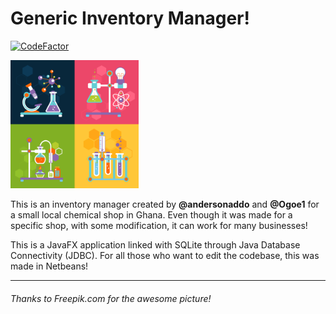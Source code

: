# Generic Inventory Manager! 

[![CodeFactor](https://www.codefactor.io/repository/github/andersonaddo/generic-inventory-manager/badge)](https://www.codefactor.io/repository/github/andersonaddo/generic-inventory-manager)

<img src="docs/Chemical Cover image.jpg" width = "205" length = "205">

This is an inventory manager created by **@andersonaddo** and **@Ogoe1** for a small local chemical shop in Ghana.  Even though it was made for a specific shop, with some modification, it can work for many businesses!

This is a JavaFX application linked with SQLite through Java Database Connectivity (JDBC).
For all those who want to edit the codebase, this was made in Netbeans!

---
###### Thanks to Freepik.com for the awesome picture!

